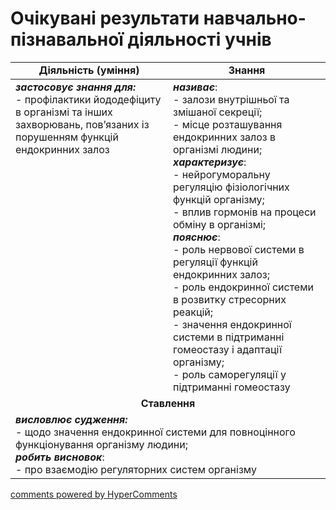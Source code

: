 <div id="hypercomments_widget" class="js-hypercomments-widget invisible"></div>

# Очікувані результати навчально-пізнавальної діяльності учнів

<table>
  <tr>
    <td width="50%" align="center"><b>Діяльність (уміння)</b></td>
    <td width="50%" align="center"><b>Знання</b></td>
  </tr>
<tbody>
  <tr>
<td width="50%" style="vertical-align:top !important;">
<b><i>застосовує знання для: </i></b><br>
- профілактики йододефiциту в організмі та інших захворювань, пов’язаних із порушенням функцій ендокринних залоз
</td>
<td width="50%" style="vertical-align:top !important;">
<b><i>називає</i></b>: <br>
- залози внутрішньої та змішаної секреції;<br>
- місце розташування ендокринних залоз в організмі людини;<br>
<b><i>характеризує</i></b>:<br>
- нейрогуморальну регуляцію фізіологічних функцій організму;<br>
- вплив гормонів на процеси обміну в організмі;<br>
<b><i>пояснює</i></b>:<br>
- роль нервової системи в регуляції функцій ендокринних залоз;<br>
- роль ендокринної системи в розвитку стресорних реакцій;<br>
- значення ендокринної системи в підтриманні гомеостазу і адаптації організму;<br>
- роль саморегуляції у підтриманні гомеостазу
</td>
  </tr>
    <tr>
<td align="center" colspan="2" width="100%" style="vertical-align:top !important;">
<b>Ставлення</b>
</td>
  </tr>
    <tr>
<td colspan="2" width="100%" style="vertical-align:top !important;">
<b><i> висловлює судження:</i></b><br>
- щодо значення ендокринної системи для повноцінного функціонування організму людини;<br>
<b><i>робить висновок</i></b>:<br>
- про взаємодію регуляторних систем організму<br>
</td>
  </tr>
</table>

<div class="js-hypercomments-container">
<a href="http://hypercomments.com" class="hc-link" title="comments widget">comments powered by HyperComments</a>
</div>